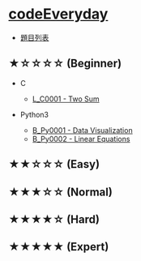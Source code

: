 [codeEveryday](https://hackmd.io/@233eECf4S7qcV-8jggtxVw/ByoCaz5pw)
===

- [題目列表](https://hackmd.io/@233eECf4S7qcV-8jggtxVw/HySzob5pD)

★☆☆☆☆ (Beginner)
---
* C
    - [L_C0001 - Two Sum](https://hackmd.io/@233eECf4S7qcV-8jggtxVw/S1XJlfcaw)

* Python3
    - [B_Py0001 - Data Visualization](https://hackmd.io/@233eECf4S7qcV-8jggtxVw/ryH-oncTv)
    - [B_Py0002 - Linear Equations](https://hackmd.io/@233eECf4S7qcV-8jggtxVw/SkQ-YA5Tv)


    
★★☆☆☆ (Easy)
---


★★★☆☆ (Normal) 
---


★★★★☆ (Hard) 
---


★★★★★ (Expert) 
---




